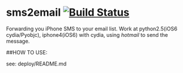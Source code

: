 # sms2email  [![Build Status](https://travis-ci.org/snowleung/pysms2email.svg?branch=master)](https://travis-ci.org/snowleung/pysms2email)
Forwarding you iPhone SMS to your email list.
Work at python2.5(iOS6 cydia/Pyobjc), iphone4(iOS6) with cydia, using *hotmail* to send the message.

##HOW TO USE:

see: deploy/README.md

